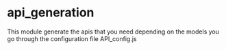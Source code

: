 # api_generation
This module generate the apis that you need depending on the models you go through the configuration file API_config.js
